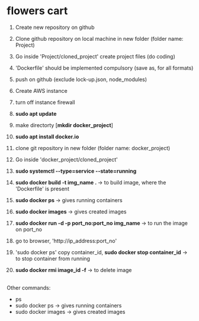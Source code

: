 # flowers cart

1. Create new repository on github
2. Clone github repository on local machine in new folder (folder name: Project)
3. Go inside 'Project/cloned_project' create project files (do coding)
4. 'Dockerfile' should be implemented compulsory (save as, for all formats)
5. push on github (exclude lock-up.json, node_modules)

6. Create AWS instance
7. turn off instance firewall
8. <strong>sudo apt update </strong>
9. make directorty [<strong>mkdir docker_project</strong>]
10. <strong>sudo apt install docker.io   </strong>
11. clone git repository in new folder (folder name: docker_project)
12. Go inside 'docker_project/cloned_project'
13. <strong>sudo systemctl --type=service --state=running</strong>
14. <strong>sudo docker build -t img_name . </strong> -> to build image, where the 'Dockerfile' is present
15. <strong>sudo docker ps </strong> -> gives running containers 
16. <strong>sudo docker images </strong> -> gives created images 
17. <strong>sudo docker run -d -p port_no:port_no  img_name </strong>  -> to run the image on port_no
18. go to browser, 'http://ip_address:port_no' 
19. 'sudo docker ps' copy container_id, <strong>sudo docker stop container_id</strong> -> to stop container from running
20. <strong>sudo docker rmi image_id -f</strong>  -> to delete image  <br><br>

Other commands:
- ps
- sudo docker ps -> gives running containers
- sudo docker images -> gives created images 

